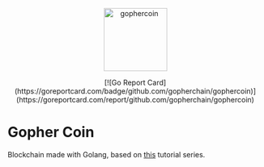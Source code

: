 <p align="center">
    <img alt="gophercoin" height="125" src="https://raw.githubusercontent.com/gopherchain/gophercoin/master/logo.png" style="max-width:100%;">
    <br>
</p>

<div align="center">
[![Go Report Card](https://goreportcard.com/badge/github.com/gopherchain/gophercoin)](https://goreportcard.com/report/github.com/gopherchain/gophercoin)

</div>

# Gopher Coin
Blockchain made with Golang, based on [this](https://youtu.be/mYlHT9bB6OE) tutorial series.
